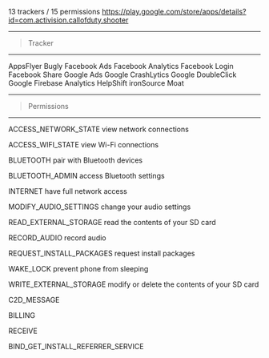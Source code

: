 13 trackers / 15 permissions
https://play.google.com/store/apps/details?id=com.activision.callofduty.shooter

----
> Tracker
----

AppsFlyer
Bugly
Facebook Ads
Facebook Analytics
Facebook Login
Facebook Share
Google Ads
Google CrashLytics
Google DoubleClick
Google Firebase Analytics
HelpShift
ironSource
Moat

----
> Permissions
----

ACCESS_NETWORK_STATE
view network connections

ACCESS_WIFI_STATE
view Wi-Fi connections

BLUETOOTH
pair with Bluetooth devices

BLUETOOTH_ADMIN
access Bluetooth settings

INTERNET
have full network access

MODIFY_AUDIO_SETTINGS
change your audio settings

READ_EXTERNAL_STORAGE
read the contents of your SD card

RECORD_AUDIO
record audio

REQUEST_INSTALL_PACKAGES
request install packages

WAKE_LOCK
prevent phone from sleeping

WRITE_EXTERNAL_STORAGE
modify or delete the contents of your SD card

C2D_MESSAGE

BILLING

RECEIVE

BIND_GET_INSTALL_REFERRER_SERVICE
